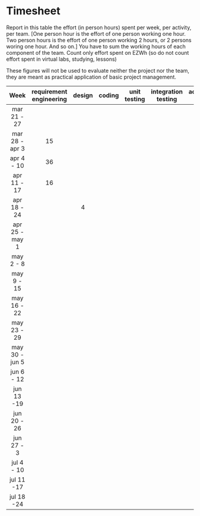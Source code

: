 # Timesheet

Report in this table the effort (in person hours) spent per week, per activity, per team. 
[One person hour is the effort of one person working one hour.
Two person hours is the effort of one person working 2 hours, or 2 persons woring one hour. And so on.]
You have to sum the working hours of each component of the team.
Count only effort spent on EZWh (so do not count effort spent in virtual labs, studying, lessons)

These figures will not be used to evaluate neither the project nor the team, they are meant as practical application of basic project management.

| Week | requirement engineering | design | coding | unit testing | integration testing | acceptance testing | management | git maven |
|:-----------:|:--------:|:-----------:|:-----------:|:----------:|:------------:|:---------------:|:-------------:|:--------------:|
| mar 21 - 27 | | | | | | | 2 | |
| mar 28 - apr 3 | 15 | | | | | | | |
| apr 4 - 10 | 36 | | | | | | | |
| apr 11 - 17| 16 | | | | | | | |
| apr 18 - 24| | 4 | | | | | | |
| apr 25 - may 1 | | | | | | | | |
| may 2 - 8  | | | | | | | | |
| may 9 - 15| | | | | | | | |
| may 16 - 22| | | | | | | | |
| may 23 - 29| | | | | | | | |
| may 30 - jun 5 | | | | | | | | |
| jun 6 - 12 | | | | | | | | |
| jun 13 -19 | | | | | | | | |
| jun 20 - 26 | | | | | | | | |
| jun 27 - 3 | | | | | | | | |
| jul 4 - 10 | | | | | | | | |
| jul 11 -17 | | | | | | | | |
| jul 18 -24 | | | | | | | | |
